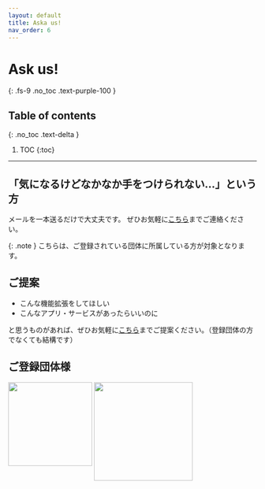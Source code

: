 ```yaml
---
layout: default
title: Aska us!
nav_order: 6
---
```


# Ask us!
{: .fs-9 .no_toc .text-purple-100 }
## Table of contents
{: .no_toc .text-delta }

1. TOC
{:toc}

---

## 「気になるけどなかなか手をつけられない...」という方

メールを一本送るだけで大丈夫です。
ぜひお気軽に[こちら](mailto:contact@aska.systems)までご連絡ください。

{: .note }
こちらは、ご登録されている団体に所属している方が対象となります。

## ご提案

- こんな機能拡張をしてほしい
- こんなアプリ・サービスがあったらいいのに

と思うものがあれば、ぜひお気軽に[こちら](mailto:contact@aska.systems)までご提案ください。（登録団体の方でなくても結構です）


## ご登録団体様

<div>
	<img src="../../assets/images/logo/Osaka_Kyoiku_Univ.svg" height="170" width="170" align="top" >
	<img src="../../assets/images/logo/ChibaUniv_ja.svg" height="200" width="200" align="top" >
</div>
